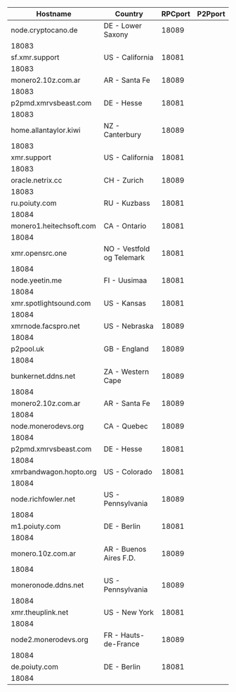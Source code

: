 Hostname | Country | RPCport | P2Pport
--- | --- | --- | ---
node.cryptocano.de | DE - Lower Saxony | 18089
 | 18083
sf.xmr.support | US - California | 18081
 | 18083
monero2.10z.com.ar | AR - Santa Fe | 18089
 | 18083
p2pmd.xmrvsbeast.com | DE - Hesse | 18081
 | 18083
home.allantaylor.kiwi | NZ - Canterbury | 18089
 | 18083
xmr.support | US - California | 18081
 | 18083
oracle.netrix.cc | CH - Zurich | 18089
 | 18083
ru.poiuty.com | RU - Kuzbass | 18081
 | 18084
monero1.heitechsoft.com | CA - Ontario | 18081
 | 18084
xmr.opensrc.one | NO - Vestfold og Telemark | 18081
 | 18084
node.yeetin.me | FI - Uusimaa | 18081
 | 18084
xmr.spotlightsound.com | US - Kansas | 18081
 | 18084
xmrnode.facspro.net | US - Nebraska | 18089
 | 18084
p2pool.uk | GB - England | 18089
 | 18084
bunkernet.ddns.net | ZA - Western Cape | 18089
 | 18084
monero2.10z.com.ar | AR - Santa Fe | 18089
 | 18084
node.monerodevs.org | CA - Quebec | 18089
 | 18084
p2pmd.xmrvsbeast.com | DE - Hesse | 18081
 | 18084
xmrbandwagon.hopto.org | US - Colorado | 18081
 | 18084
node.richfowler.net | US - Pennsylvania | 18089
 | 18084
m1.poiuty.com | DE - Berlin | 18081
 | 18084
monero.10z.com.ar | AR - Buenos Aires F.D. | 18089
 | 18084
moneronode.ddns.net | US - Pennsylvania | 18089
 | 18084
xmr.theuplink.net | US - New York | 18081
 | 18084
node2.monerodevs.org | FR - Hauts-de-France | 18089
 | 18084
de.poiuty.com | DE - Berlin | 18081
 | 18084

